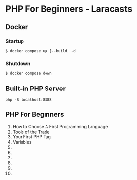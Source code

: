 # PHP For Beginners - Laracasts

## Docker
### Startup
``$ docker compose up [--build] -d``

### Shutdown
``$ docker compose down``

## Built-in PHP Server
``php -S localhost:8888``


## PHP For Beginners
1. How to Choose A First Programming Language
2. Tools of the Trade
3. Your First PHP Tag
4. Variables
5. 
6. 
7. 
8. 
9. 
10. 